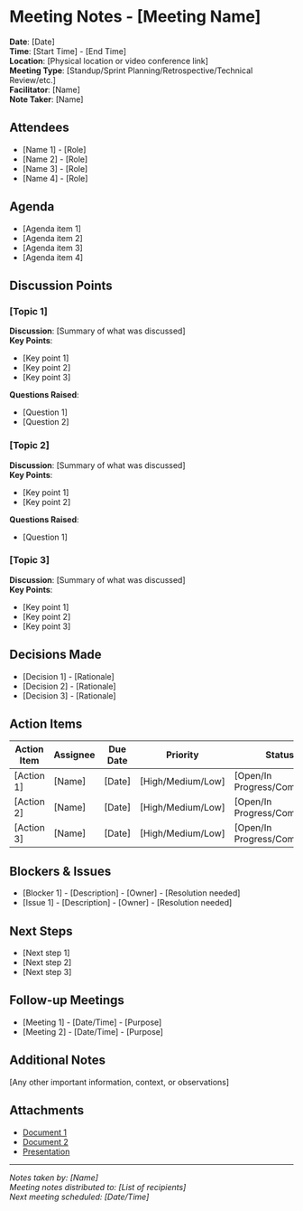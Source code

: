 # Meeting Notes - [Meeting Name]

**Date**: [Date]  
**Time**: [Start Time] - [End Time]  
**Location**: [Physical location or video conference link]  
**Meeting Type**: [Standup/Sprint Planning/Retrospective/Technical Review/etc.]  
**Facilitator**: [Name]  
**Note Taker**: [Name]

## Attendees
- [Name 1] - [Role]
- [Name 2] - [Role]
- [Name 3] - [Role]
- [Name 4] - [Role]

## Agenda
- [Agenda item 1]
- [Agenda item 2]
- [Agenda item 3]
- [Agenda item 4]

## Discussion Points

### [Topic 1]
**Discussion**: [Summary of what was discussed]  
**Key Points**: 
- [Key point 1]
- [Key point 2]
- [Key point 3]

**Questions Raised**:
- [Question 1]
- [Question 2]

### [Topic 2]
**Discussion**: [Summary of what was discussed]  
**Key Points**: 
- [Key point 1]
- [Key point 2]

**Questions Raised**:
- [Question 1]

### [Topic 3]
**Discussion**: [Summary of what was discussed]  
**Key Points**: 
- [Key point 1]
- [Key point 2]
- [Key point 3]

## Decisions Made
- [Decision 1] - [Rationale]
- [Decision 2] - [Rationale]
- [Decision 3] - [Rationale]

## Action Items
| Action Item | Assignee | Due Date | Priority | Status |
|-------------|----------|----------|----------|--------|
| [Action 1] | [Name] | [Date] | [High/Medium/Low] | [Open/In Progress/Completed] |
| [Action 2] | [Name] | [Date] | [High/Medium/Low] | [Open/In Progress/Completed] |
| [Action 3] | [Name] | [Date] | [High/Medium/Low] | [Open/In Progress/Completed] |

## Blockers & Issues
- [Blocker 1] - [Description] - [Owner] - [Resolution needed]
- [Issue 1] - [Description] - [Owner] - [Resolution needed]

## Next Steps
- [Next step 1]
- [Next step 2]
- [Next step 3]

## Follow-up Meetings
- [Meeting 1] - [Date/Time] - [Purpose]
- [Meeting 2] - [Date/Time] - [Purpose]

## Additional Notes
[Any other important information, context, or observations]

## Attachments
- [Document 1](link)
- [Document 2](link)
- [Presentation](link)

---
*Notes taken by: [Name]*  
*Meeting notes distributed to: [List of recipients]*  
*Next meeting scheduled: [Date/Time]*
